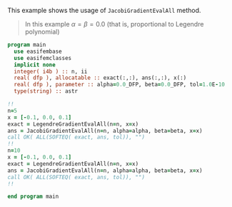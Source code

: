 This example shows the usage of `JacobiGradientEvalAll` method.

> In this example $\alpha=\beta=0.0$ (that is, proportional to Legendre polynomial)

```fortran
program main
  use easifembase
  use easifemclasses
  implicit none
  integer( i4b ) :: n, ii
  real( dfp ), allocatable :: exact(:,:), ans(:,:), x(:)
  real( dfp ), parameter :: alpha=0.0_DFP, beta=0.0_DFP, tol=1.0E-10
  type(string) :: astr
```

```fortran
!!
n=5
x = [-0.1, 0.0, 0.1]
exact = LegendreGradientEvalAll(n=n, x=x)
ans = JacobiGradientEvalAll(n=n, alpha=alpha, beta=beta, x=x)
call OK( ALL(SOFTEQ( exact, ans, tol)), "")
!!
n=10
x = [-0.1, 0.0, 0.1]
exact = LegendreGradientEvalAll(n=n, x=x)
ans = JacobiGradientEvalAll(n=n, alpha=alpha, beta=beta, x=x)
call OK( ALL(SOFTEQ( exact, ans, tol)), "")
!!
```

```fortran
end program main
```
